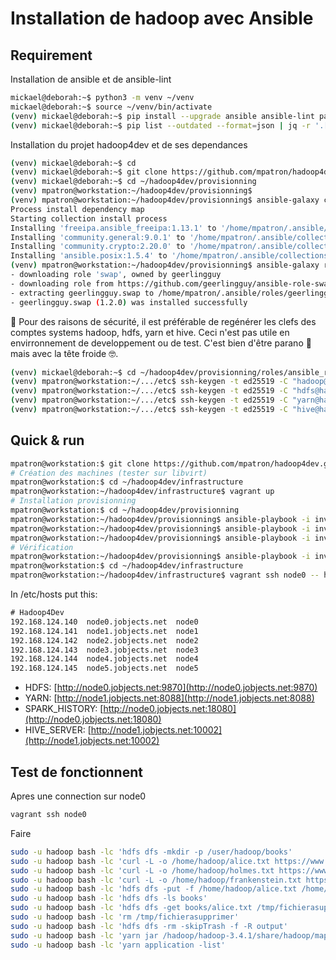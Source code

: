 # Installation de hadoop avec Ansible

## Requirement

Installation de ansible et de ansible-lint

~~~bash
mickael@deborah:~$ python3 -m venv ~/venv
mickael@deborah:~$ source ~/venv/bin/activate
(venv) mickael@deborah:~$ pip install --upgrade ansible ansible-lint passlib
(venv) mickael@deborah:~$ pip list --outdated --format=json | jq -r '.[] | "\(.name)==\(.latest_version)"' | xargs -n1 pip install  --upgrade
~~~

Installation du projet hadoop4dev et de ses dependances

~~~bash
(venv) mickael@deborah:~$ cd
(venv) mickael@deborah:~$ git clone https://github.com/mpatron/hadoop4dev.git
(venv) mickael@deborah:~$ cd ~/hadoop4dev/provisionning
(venv) mpatron@workstation:~/hadoop4dev/provisionning$
(venv) mpatron@workstation:~/hadoop4dev/provisionning$ ansible-galaxy collection install -r requirements.yml --ignore-certs
Process install dependency map
Starting collection install process
Installing 'freeipa.ansible_freeipa:1.13.1' to '/home/mpatron/.ansible/collections/ansible_collections/freeipa/ansible_freeipa'
Installing 'community.general:9.0.1' to '/home/mpatron/.ansible/collections/ansible_collections/community/general'
Installing 'community.crypto:2.20.0' to '/home/mpatron/.ansible/collections/ansible_collections/community/crypto'
Installing 'ansible.posix:1.5.4' to '/home/mpatron/.ansible/collections/ansible_collections/ansible/posix'
(venv) mpatron@workstation:~/hadoop4dev/provisionning$ ansible-galaxy role install -r requirements.yml  --ignore-certs
- downloading role 'swap', owned by geerlingguy
- downloading role from https://github.com/geerlingguy/ansible-role-swap/archive/1.2.0.tar.gz
- extracting geerlingguy.swap to /home/mpatron/.ansible/roles/geerlingguy.swap
- geerlingguy.swap (1.2.0) was installed successfully
~~~

🔐 Pour des raisons de sécurité, il est préférable de regénérer les clefs des comptes systems hadoop, hdfs, yarn et hive. Ceci n'est pas utile en envirronnement de developpement ou de test. C'est bien d'être parano 🤯 mais avec la tête froide 🤓.

~~~bash
(venv) mickael@deborah:~$ cd ~/hadoop4dev/provisionning/roles/ansible_role_hadoop_adduser/files/etc
(venv) mpatron@workstation:~/.../etc$ ssh-keygen -t ed25519 -C "hadoop@hadoop.jobjects.net" -f hadoop_hadoop
(venv) mpatron@workstation:~/.../etc$ ssh-keygen -t ed25519 -C "hdfs@hadoop.jobjects.net" -f hdfs_hadoop
(venv) mpatron@workstation:~/.../etc$ ssh-keygen -t ed25519 -C "yarn@hadoop.jobjects.net" -f yarn_hadoop
(venv) mpatron@workstation:~/.../etc$ ssh-keygen -t ed25519 -C "hive@hadoop.jobjects.net" -f hive_hadoop
~~~

## Quick & run

~~~bash
mpatron@workstation:$ git clone https://github.com/mpatron/hadoop4dev.git
# Création des machines (tester sur libvirt)
mpatron@workstation:$ cd ~/hadoop4dev/infrastructure
mpatron@workstation:~/hadoop4dev/infrastructure$ vagrant up
# Installation provisionning
mpatron@workstation:$ cd ~/hadoop4dev/provisionning
mpatron@workstation:~/hadoop4dev/provisionning$ ansible-playbook -i inventories/jobjects 01-install-hadoop.yml
mpatron@workstation:~/hadoop4dev/provisionning$ ansible-playbook -i inventories/jobjects 02-install-spark.yml
mpatron@workstation:~/hadoop4dev/provisionning$ ansible-playbook -i inventories/jobjects 03-install-hive.yml
# Vérification
mpatron@workstation:~/hadoop4dev/provisionning$ ansible-playbook -i inventories/jobjects 00-status.yml
mpatron@workstation:$ cd ~/hadoop4dev/infrastructure
mpatron@workstation:~/hadoop4dev/infrastructure$ vagrant ssh node0 -- hdfs dfs -ls /
~~~

In /etc/hosts put this:

~~~txt
# Hadoop4Dev
192.168.124.140  node0.jobjects.net  node0
192.168.124.141  node1.jobjects.net  node1
192.168.124.142  node2.jobjects.net  node2
192.168.124.143  node3.jobjects.net  node3
192.168.124.144  node4.jobjects.net  node4
192.168.124.145  node5.jobjects.net  node5
~~~

- HDFS:          [http://node0.jobjects.net:9870](http://node0.jobjects.net:9870)
- YARN:          [http://node1.jobjects.net:8088](http://node1.jobjects.net:8088)
- SPARK_HISTORY: [http://node0.jobjects.net:18080](http://node0.jobjects.net:18080)
- HIVE_SERVER:   [http://node1.jobjects.net:10002](http://node1.jobjects.net:10002)

## Test de fonctionnent

Apres une connection sur node0

~~~bash
vagrant ssh node0
~~~

Faire

~~~bash
sudo -u hadoop bash -lc 'hdfs dfs -mkdir -p /user/hadoop/books'
sudo -u hadoop bash -lc 'curl -L -o /home/hadoop/alice.txt https://www.gutenberg.org/files/11/11-0.txt'
sudo -u hadoop bash -lc 'curl -L -o /home/hadoop/holmes.txt https://www.gutenberg.org/files/1661/1661-0.txt'
sudo -u hadoop bash -lc 'curl -L -o /home/hadoop/frankenstein.txt https://www.gutenberg.org/files/84/84-0.txt'
sudo -u hadoop bash -lc 'hdfs dfs -put -f /home/hadoop/alice.txt /home/hadoop/holmes.txt /home/hadoop/frankenstein.txt books'
sudo -u hadoop bash -lc 'hdfs dfs -ls books'
sudo -u hadoop bash -lc 'hdfs dfs -get books/alice.txt /tmp/fichierasupprimer'
sudo -u hadoop bash -lc 'rm /tmp/fichierasupprimer'
sudo -u hadoop bash -lc 'hdfs dfs -rm -skipTrash -f -R output'
sudo -u hadoop bash -lc 'yarn jar /hadoop/hadoop-3.4.1/share/hadoop/mapreduce/hadoop-mapreduce-examples-3.4.1.jar wordcount "books/*" output'
sudo -u hadoop bash -lc 'yarn application -list'
~~~
